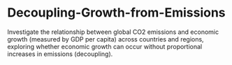 # Decoupling-Growth-from-Emissions
Investigate the relationship between global CO2 emissions and economic growth (measured by GDP per capita) across countries and regions, exploring whether economic growth can occur without proportional increases in emissions (decoupling).
